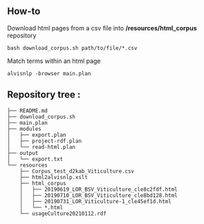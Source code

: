 ## How-to

Download html pages from a csv file into **/resources/html_corpus** repository
```
bash download_corpus.sh path/to/file/*.csv
```

Match terms within an html page
```
alvisnlp -browser main.plan
```

## Repository tree :
```
├── README.md
├── download_corpus.sh
├── main.plan
├── modules
│   ├── export.plan
│   ├── project-rdf.plan
│   └── read-html.plan
├── output
│   └── export.txt
└── resources
    ├── Corpus_test_d2kab_Viticulture.csv
    ├── html2alvisnlp.xslt
    ├── html_corpus
    │   ├── 20190619_LOR_BSV_Viticulture_cle8c2fdf.html
    │   ├── 20190710_LOR_BSV_Viticulture_cle8bd128.html
    │   ├── 20190731_LOR_Viticulture-1_cle45ef1d.html
    │   └── *.html
    └── usageCulture20210112.rdf
```
